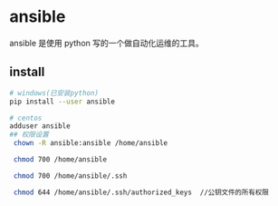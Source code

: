 # ansible

ansible 是使用 python 写的一个做自动化运维的工具。

## install

```bash
# windows(已安装python)
pip install --user ansible

# centos
adduser ansible
## 权限设置
 chown -R ansible:ansible /home/ansible

 chmod 700 /home/ansible

 chmod 700 /home/ansible/.ssh

 chmod 644 /home/ansible/.ssh/authorized_keys  //公钥文件的所有权限
```
